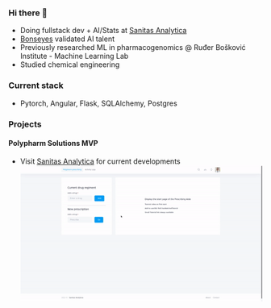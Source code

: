 ### Hi there 👋

- Doing fullstack dev + AI/Stats at [Sanitas Analytica](https://www.sanitasanalytica.com/)
- [Bonseyes](https://www.bonseyes.com/) validated AI talent 
- Previously researched ML in pharmacogenomics @ Ruđer Bošković Institute - Machine Learning Lab
- Studied chemical engineering

### Current stack
- Pytorch, Angular, Flask, SQLAlchemy, Postgres

### Projects
#### Polypharm Solutions MVP
- Visit [Sanitas Analytica](https://www.sanitasanalytica.com/) for current developments
![til](./polypharm.gif)
